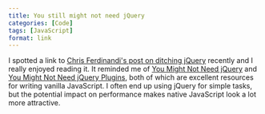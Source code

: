 ```yaml
---
title: You still might not need jQuery
categories: [Code]
tags: [JavaScript]
format: link
---
```


I spotted a link to [Chris Ferdinandi's post on ditching jQuery](http://gomakethings.com/ditching-jquery) recently and I really enjoyed reading it. It reminded me of [You Might Not Need jQuery](http://youmightnotneedjquery.com/) and [You Might Not Need jQuery Plugins](http://youmightnotneedjqueryplugins.com/), both of which are excellent resources for writing vanilla JavaScript. I often end up using jQuery for simple tasks, but the potential impact on performance makes native JavaScript look a lot more attractive.
